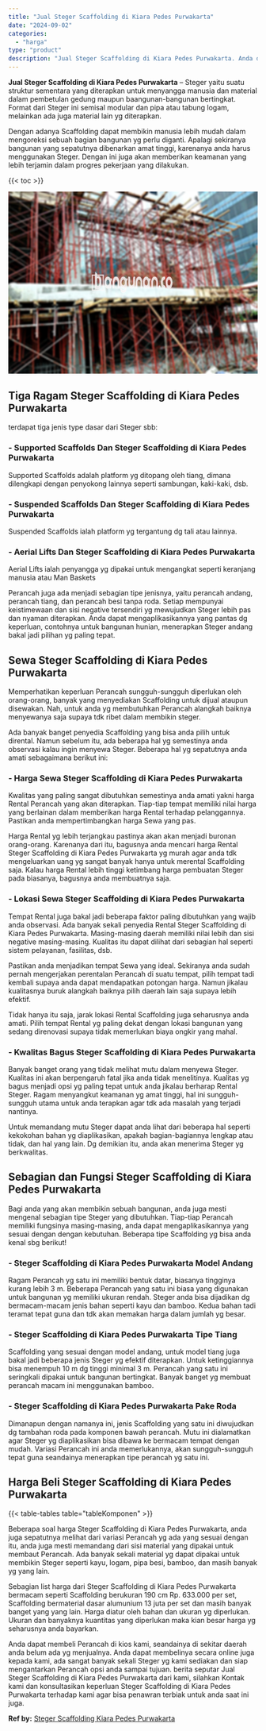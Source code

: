```yaml
---
title: "Jual Steger Scaffolding di Kiara Pedes Purwakarta"
date: "2024-09-02"
categories: 
  - "harga"
type: "product"
description: "Jual Steger Scaffolding di Kiara Pedes Purwakarta. Anda dapat membeli Perancah di kios kami, seandainya di sekitar daerah anda belum ada yg menjualnya. Anda..."
---
```


**Jual Steger Scaffolding di Kiara Pedes Purwakarta** – Steger yaitu suatu struktur sementara yang diterapkan untuk menyangga manusia dan material dalam pembetulan gedung maupun baangunan-bangunan bertingkat. Format dari Steger ini semisal modular dan pipa atau tabung logam, melainkan ada juga material lain yg diterapkan.

Dengan adanya Scaffolding dapat membikin manusia lebih mudah dalam mengoreksi sebuah bagian bangunan yg perlu diganti. Apalagi sekiranya bangunan yang sepatutnya dibenarkan amat tinggi, karenanya anda harus menggunakan Steger. Dengan ini juga akan memberikan keamanan yang lebih terjamin dalam progres pekerjaan yang dilakukan.

{{< toc >}}

![Jual Steger Scaffolding di Kiara Pedes Purwakarta](/images/sewa-scaffolding-steger-23.png)

## Tiga Ragam Steger Scaffolding di Kiara Pedes Purwakarta

terdapat tiga jenis type dasar dari Steger sbb:

### \- Supported Scaffolds Dan Steger Scaffolding di Kiara Pedes Purwakarta

Supported Scaffolds adalah platform yg ditopang oleh tiang, dimana dilengkapi dengan penyokong lainnya seperti sambungan, kaki-kaki, dsb.

### \- Suspended Scaffolds Dan Steger Scaffolding di Kiara Pedes Purwakarta

Suspended Scaffolds ialah platform yg tergantung dg tali atau lainnya.

### \- Aerial Lifts Dan Steger Scaffolding di Kiara Pedes Purwakarta

Aerial Lifts ialah penyangga yg dipakai untuk mengangkat seperti keranjang manusia atau Man Baskets

Perancah juga ada menjadi sebagian tipe jenisnya, yaitu perancah andang, perancah tiang, dan perancah besi tanpa roda. Setiap mempunyai keistimewaan dan sisi negative tersendiri yg mewujudkan Steger lebih pas dan nyaman diterapkan. Anda dapat mengaplikasikannya yang pantas dg keperluan, contohnya untuk bangunan hunian, menerapkan Steger andang bakal jadi pilihan yg paling tepat.

## Sewa Steger Scaffolding di Kiara Pedes Purwakarta

Memperhatikan keperluan Perancah sungguh-sungguh diperlukan oleh orang-orang, banyak yang menyediakan Scaffolding untuk dijual ataupun disewakan. Nah, untuk anda yg membutuhkan Perancah alangkah baiknya menyewanya saja supaya tdk ribet dalam membikin steger.

Ada banyak banget penyedia Scaffolding yang bisa anda pilih untuk dirental. Namun sebelum itu, ada beberapa hal yg semestinya anda observasi kalau ingin menyewa Steger. Beberapa hal yg sepatutnya anda amati sebagaimana berikut ini:

### \- Harga Sewa Steger Scaffolding di Kiara Pedes Purwakarta

Kwalitas yang paling sangat dibutuhkan semestinya anda amati yakni harga Rental Perancah yang akan diterapkan. Tiap-tiap tempat memiliki nilai harga yang berlainan dalam memberikan harga Rental terhadap pelanggannya. Pastikan anda mempertimbangkan harga Sewa yang pas.

Harga Rental yg lebih terjangkau pastinya akan akan menjadi buronan orang-orang. Karenanya dari itu, bagusnya anda mencari harga Rental Steger Scaffolding di Kiara Pedes Purwakarta yg murah agar anda tdk mengeluarkan uang yg sangat banyak hanya untuk merental Scaffolding saja. Kalau harga Rental lebih tinggi ketimbang harga pembuatan Steger pada biasanya, bagusnya anda membuatnya saja.

### \- Lokasi Sewa Steger Scaffolding di Kiara Pedes Purwakarta

Tempat Rental juga bakal jadi beberapa faktor paling dibutuhkan yang wajib anda observasi. Ada banyak sekali penyedia Rental Steger Scaffolding di Kiara Pedes Purwakarta. Masing-masing daerah memiliki nilai lebih dan sisi negative masing-masing. Kualitas itu dapat dilihat dari sebagian hal seperti sistem pelayanan, fasilitas, dsb.

Pastikan anda menjadikan tempat Sewa yang ideal. Sekiranya anda sudah pernah mengerjakan perentalan Perancah di suatu tempat, pilih tempat tadi kembali supaya anda dapat mendapatkan potongan harga. Namun jikalau kualitasnya buruk alangkah baiknya pilih daerah lain saja supaya lebih efektif.

Tidak hanya itu saja, jarak lokasi Rental Scaffolding juga seharusnya anda amati. Pilih tempat Rental yg paling dekat dengan lokasi bangunan yang sedang direnovasi supaya tidak memerlukan biaya ongkir yang mahal.

### \- Kwalitas Bagus Steger Scaffolding di Kiara Pedes Purwakarta

Banyak banget orang yang tidak melihat mutu dalam menyewa Steger. Kualitas ini akan berpengaruh fatal jika anda tidak menelitinya. Kualitas yg bagus menjadi opsi yg paling tepat untuk anda jikalau berharap Rental Steger. Ragam menyangkut keamanan yg amat tinggi, hal ini sungguh-sungguh utama untuk anda terapkan agar tdk ada masalah yang terjadi nantinya.

Untuk memandang mutu Steger dapat anda lihat dari beberapa hal seperti kekokohan bahan yg diaplikasikan, apakah bagian-bagiannya lengkap atau tidak, dan hal yang lain. Dg demikian itu, anda akan menerima Steger yg berkwalitas.

## Sebagian dan Fungsi Steger Scaffolding di Kiara Pedes Purwakarta

Bagi anda yang akan membikin sebuah bangunan, anda juga mesti mengenal sebagian tipe Steger yang dibutuhkan. Tiap-tiap Perancah memiliki fungsinya masing-masing, anda dapat mengaplikasikannya yang sesuai dengan dengan kebutuhan. Beberapa tipe Scaffolding yg bisa anda kenal sbg berikut!

### \- Steger Scaffolding di Kiara Pedes Purwakarta Model Andang

Ragam Perancah yg satu ini memiliki bentuk datar, biasanya tingginya kurang lebih 3 m. Beberapa Perancah yang satu ini biasa yang digunakan untuk bangunan yg memiliki ukuran rendah. Steger anda bisa dijadikan dg bermacam-macam jenis bahan seperti kayu dan bamboo. Kedua bahan tadi teramat tepat guna dan tdk akan memakan harga dalam jumlah yg besar.

### \- Steger Scaffolding di Kiara Pedes Purwakarta Tipe Tiang

Scaffolding yang sesuai dengan model andang, untuk model tiang juga bakal jadi beberapa jenis Steger yg efektif diterapkan. Untuk ketinggiannya bisa menempuh 10 m dg tinggi minimal 3 m. Perancah yang satu ini seringkali dipakai untuk bangunan bertingkat. Banyak banget yg membuat perancah macam ini menggunakan bamboo.

### \- Steger Scaffolding di Kiara Pedes Purwakarta Pake Roda

Dimanapun dengan namanya ini, jenis Scaffolding yang satu ini diwujudkan dg tambahan roda pada komponen bawah perancah. Mutu ini dialamatkan agar Steger yg diaplikasikan bisa dibawa ke bermacam tempat dengan mudah. Variasi Perancah ini anda memerlukannya, akan sungguh-sungguh tepat guna seandainya menerapkan tipe perancah yg satu ini.

## Harga Beli Steger Scaffolding di Kiara Pedes Purwakarta

{{< table-tables table="tableKomponen" >}}

Beberapa soal harga Steger Scaffolding di Kiara Pedes Purwakarta, anda juga sepatutnya melihat dari variasi Perancah yg ada yang sesuai dengan itu, anda juga mesti memandang dari sisi material yang dipakai untuk membaut Perancah. Ada banyak sekali material yg dapat dipakai untuk membikin Steger seperti kayu, logam, pipa besi, bamboo, dan masih banyak yg yang lain.

Sebagian list harga dari Steger Scaffolding di Kiara Pedes Purwakarta bermacam seperti Scaffolding berukuran 190 cm Rp. 633.000 per set, Scaffolding bermaterial dasar alumunium 13 juta per set dan masih banyak banget yang yang lain. Harga diatur oleh bahan dan ukuran yg diperlukan. Ukuran dan banyaknya kuantitas yang diperlukan maka kian besar harga yg seharusnya anda bayarkan.

Anda dapat membeli Perancah di kios kami, seandainya di sekitar daerah anda belum ada yg menjualnya. Anda dapat membelinya secara online juga kepada kami, ada sangat banyak sekali Steger yg kami sediakan dan siap mengantarkan Perancah opsi anda sampai tujuan. berita seputar Jual Steger Scaffolding di Kiara Pedes Purwakarta dari kami, silahkan Kontak kami dan konsultasikan keperluan Steger Scaffolding di Kiara Pedes Purwakarta terhadap kami agar bisa penawran terbiak untuk anda saat ini juga.

**Ref by:** [Steger Scaffolding Kiara Pedes Purwakarta](https://id.wikipedia.org/wiki/Steger)
